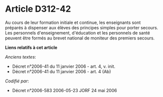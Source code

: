 # Article D312-42

Au cours de leur formation initiale et continue, les enseignants sont préparés à dispenser aux élèves des principes simples
pour porter secours. Les personnels d'enseignement, d'éducation et les personnels de santé peuvent être formés au brevet
national de moniteur des premiers secours.

**Liens relatifs à cet article**

_Anciens textes_:

  - Décret n°2006-41 du 11 janvier 2006 - art. 4, v. init.
  - Décret n°2006-41 du 11 janvier 2006 - art. 4 (Ab)

_Codifié par_:

  - Décret n°2006-583 2006-05-23 JORF 24 mai 2006
